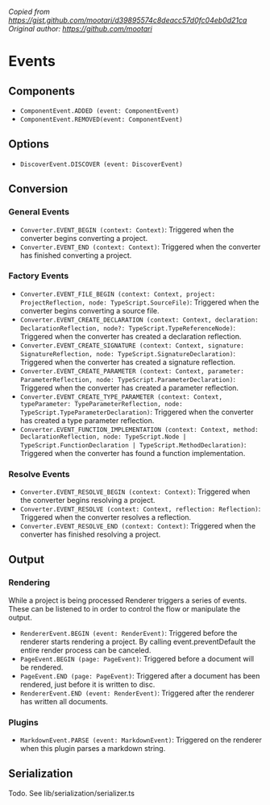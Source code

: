 *Copied from https://gist.github.com/mootari/d39895574c8deacc57d0fc04eb0d21ca*
*Original author: https://github.com/mootari*

# Events

## Components

- `ComponentEvent.ADDED (event: ComponentEvent)`
- `ComponentEvent.REMOVED(event: ComponentEvent)`

## Options

- `DiscoverEvent.DISCOVER (event: DiscoverEvent)`

## Conversion

### General Events

- `Converter.EVENT_BEGIN (context: Context)`:
  Triggered when the converter begins converting a project.
- `Converter.EVENT_END (context: Context)`:
  Triggered when the converter has finished converting a project.

### Factory Events

- `Converter.EVENT_FILE_BEGIN (context: Context, project: ProjectReflection, node: TypeScript.SourceFile)`:
  Triggered when the converter begins converting a source file.
- `Converter.EVENT_CREATE_DECLARATION (context: Context, declaration: DeclarationReflection, node?: TypeScript.TypeReferenceNode)`:
  Triggered when the converter has created a declaration reflection.
- `Converter.EVENT_CREATE_SIGNATURE (context: Context, signature: SignatureReflection, node: TypeScript.SignatureDeclaration)`:
  Triggered when the converter has created a signature reflection.
- `Converter.EVENT_CREATE_PARAMETER (context: Context, parameter: ParameterReflection, node: TypeScript.ParameterDeclaration)`:
  Triggered when the converter has created a parameter reflection.
- `Converter.EVENT_CREATE_TYPE_PARAMETER (context: Context, typeParameter: TypeParameterReflection, node: TypeScript.TypeParameterDeclaration)`:
  Triggered when the converter has created a type parameter reflection.
- `Converter.EVENT_FUNCTION_IMPLEMENTATION (context: Context, method: DeclarationReflection, node: TypeScript.Node | TypeScript.FunctionDeclaration | TypeScript.MethodDeclaration)`:
  Triggered when the converter has found a function implementation.

### Resolve Events

- `Converter.EVENT_RESOLVE_BEGIN (context: Context)`:
  Triggered when the converter begins resolving a project.
- `Converter.EVENT_RESOLVE (context: Context, reflection: Reflection)`:
  Triggered when the converter resolves a reflection.
- `Converter.EVENT_RESOLVE_END (context: Context)`:
  Triggered when the converter has finished resolving a project.

## Output

### Rendering

While a project is being processed Renderer triggers a series of events. These can be listened to in order to control the flow or manipulate the output.

- `RendererEvent.BEGIN (event: RenderEvent)`:
  Triggered before the renderer starts rendering a project. By calling event.preventDefault the entire render process can be canceled.
- `PageEvent.BEGIN (page: PageEvent)`:
  Triggered before a document will be rendered.
- `PageEvent.END (page: PageEvent)`:
  Triggered after a document has been rendered, just before it is written to disc.
- `RendererEvent.END (event: RenderEvent)`:
  Triggered after the renderer has written all documents.

### Plugins

- `MarkdownEvent.PARSE (event: MarkdownEvent)`:
  Triggered on the renderer when this plugin parses a markdown string.

## Serialization

Todo. See lib/serialization/serializer.ts
